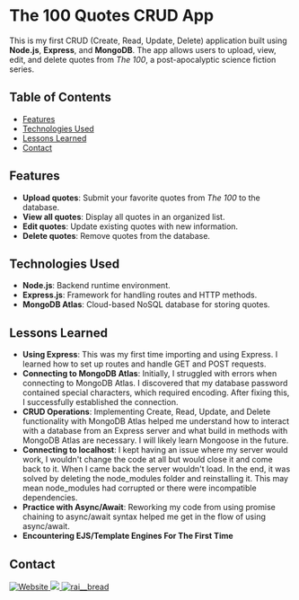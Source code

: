 # The 100 Quotes CRUD App

This is my first CRUD (Create, Read, Update, Delete) application built using **Node.js**, **Express**, and **MongoDB**. The app allows users to upload, view, edit, and delete quotes from *The 100*, a post-apocalyptic science fiction series.

## Table of Contents
- [Features](#features)
- [Technologies Used](#technologies-used)
- [Lessons Learned](#lessons-learned)
- [Contact](#contact)

## Features
- **Upload quotes**: Submit your favorite quotes from *The 100* to the database.
- **View all quotes**: Display all quotes in an organized list.
- **Edit quotes**: Update existing quotes with new information.
- **Delete quotes**: Remove quotes from the database.

## Technologies Used
- **Node.js**: Backend runtime environment.
- **Express.js**: Framework for handling routes and HTTP methods.
- **MongoDB Atlas**: Cloud-based NoSQL database for storing quotes.

## Lessons Learned
- **Using Express**: This was my first time importing and using Express. I learned how to set up routes and handle GET and POST requests.
- **Connecting to MongoDB Atlas**: Initially, I struggled with errors when connecting to MongoDB Atlas. I discovered that my database password contained special characters, which required encoding. After fixing this, I successfully established the connection.
- **CRUD Operations**: Implementing Create, Read, Update, and Delete functionality with MongoDB Atlas helped me understand how to interact with a database from an Express server and what build in methods with MongoDB Atlas are necessary. I will likely learn Mongoose in the future.
- **Connecting to localhost**: I kept having an issue where my server would work, I wouldn't change the code at all but would close it and come back to it. When I came back the server wouldn't load. In the end, it was solved by deleting the node_modules folder and reinstalling it. This may mean node_modules had corrupted or there were incompatible dependencies.
- **Practice with Async/Await**: Reworking my code from using promise chaining to async/await syntax helped me get in the flow of using async/await.
- **Encountering EJS/Template Engines For The First Time** 

## Contact
<p> 
  <a href="https://raisadorzback.netlify.app/" target="blank">
    <img src="https://img.shields.io/badge/Website-563d7c?&style=for-the-badge" alt="Website">
  </a>
  <a href="https://www.linkedin.com/in/raisa-d/">
    <img src="https://img.shields.io/badge/LinkedIn-046E6D?logo=linkedin&style=for-the-badge">
  </a>
  <a href="https://twitter.com/rai__bread" target="blank">
    <img src="https://img.shields.io/badge/Twitter-563d7c?logo=twitter&style=for-the-badge&logoColor=white" alt="rai__bread" />
  </a> 
</p>